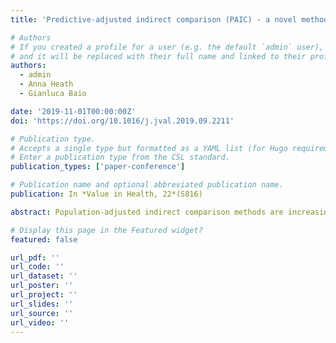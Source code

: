 ```yaml
---
title: 'Predictive-adjusted indirect comparison (PAIC) - a novel method for population-adjusted indirect comparison'

# Authors
# If you created a profile for a user (e.g. the default `admin` user), write the username (folder name) here
# and it will be replaced with their full name and linked to their profile.
authors:
  - admin
  - Anna Heath
  - Gianluca Baio

date: '2019-11-01T00:00:00Z'
doi: 'https://doi.org/10.1016/j.jval.2019.09.2211'

# Publication type.
# Accepts a single type but formatted as a YAML list (for Hugo requirements).
# Enter a publication type from the CSL standard.
publication_types: ['paper-conference']

# Publication name and optional abbreviated publication name.
publication: In *Value in Health, 22*(S816)

abstract: Population-adjusted indirect comparison methods are increasingly used to compare treatment outcomes across separate clinical trials and to inform health technology assessment. A novel method for population-adjusted comparisons, predictive-adjusted indirect comparison (PAIC), is presented and a comprehensive simulation study is carried out. The rationale behind PAIC is the following. Individual-level data are used to model the link between an outcome and the available prognostic variables and effect modifiers via a generalised linear model. Then, a large number of pseudo-populations are generated by forward sampling from the published aggregate-level values. The outcomes for a trial conducted in a population exchangeable with that of the trial with aggregate-level data are predicted. The simulated datasets are used to estimate an unbiased average treatment effect. A comprehensive simulation study has been carried out where the statistical properties of PAIC are evaluated and benchmarked against those of other recently proposed approaches for population-adjustment (MAIC and STC). The comparative vulnerability of each population-adjustment method to failures in assumptions/model specification is also assessed and compared to that of standard indirect comparison approaches such as the Bucher method. PAIC consistently produces less biased and more accurate estimates across and within scenarios. All population-adjustment methods provide unbiased estimates when all effect modifiers are accounted for and when these interact with treatment in the same way in both trials. PAIC and STC are less biased than MAIC under effect modifier misspecification. The Bucher method is the gold standard when covariates are balanced but is clearly biased and inappropriate when they are not. MAIC displays large variance over replicates as weighting considerably reduces the effective sample size. Population-adjustment methods should be used with caution as their assumptions seem hard to be met in practice. Notwithstanding, PAIC is a very useful tool for comparative effectiveness research without head-to-head trials.

# Display this page in the Featured widget?
featured: false

url_pdf: ''
url_code: ''
url_dataset: ''
url_poster: ''
url_project: ''
url_slides: ''
url_source: ''
url_video: ''
---
```

